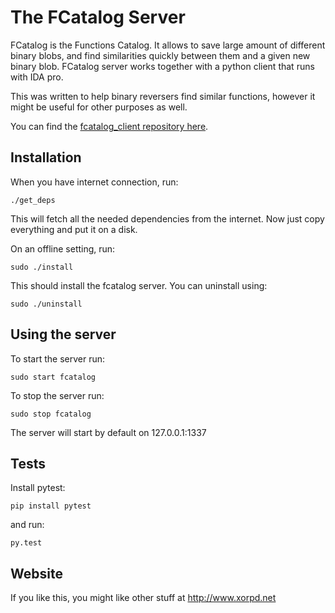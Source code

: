 The FCatalog Server
===================

FCatalog is the Functions Catalog. It allows to save large amount of different
binary blobs, and find similarities quickly between them and a given new binary
blob. 
FCatalog server works together with a python client that runs with IDA
pro.

This was written to help binary reversers find similar functions, however it
might be useful for other purposes as well.

You can find the [fcatalog_client repository here](https://github.com/xorpd/fcatalog_client).

Installation
------------

When you have internet connection, run:

    ./get_deps

This will fetch all the needed dependencies from the internet. Now just copy
everything and put it on a disk.

On an offline setting, run:

    sudo ./install

This should install the fcatalog server. You can uninstall using:

    sudo ./uninstall


Using the server
----------------

To start the server run:

    sudo start fcatalog

To stop the server run:

    sudo stop fcatalog


The server will start by default on 127.0.0.1:1337

Tests
-----

Install pytest:

    pip install pytest

and run:

    py.test


Website
-------

If you like this, you might like other stuff at http://www.xorpd.net
